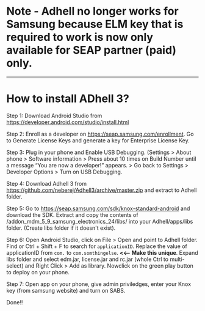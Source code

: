 # Note - Adhell no longer works for Samsung because ELM key that is required to work is now only available for SEAP partner (paid) only.

---

# How to install ADhell 3?

Step 1: Download Android Studio from https://developer.android.com/studio/install.html

Step 2: Enroll as a developer on https://seap.samsung.com/enrollment. Go to Generate License Keys and generate a key for Enterprise License Key.

Step 3: Plug in your phone and Enable USB Debugging. (Settings > About phone > Software information > Press about 10 times on Build Number until a message “You are now a developer!” appears. > Go back to Settings > Developer Options > Turn on USB Debugging.

Step 4: Download Adhell 3 from https://github.com/neberej/Adhell3/archive/master.zip and extract to Adhell folder.

Step 5: Go to https://seap.samsung.com/sdk/knox-standard-android and download the SDK. Extract and copy the contents of /addon_mdm_5_9_samsung_electronics_24/libs/ into your Adhell/apps/libs folder. (Create libs folder if it doesn't exist).


Step 6: Open Android Studio, click on File > Open and point to Adhell folder. Find or Ctrl + Shift + F to search for `applicationID`. Replace the value of applicationID from `com.` to `com.somthingelse`. **<<--
Make this unique**. Expand libs folder and select edm.jar, license.jar and rc.jar (whole Ctrl to multi-select) and Right Click > Add as library.  Nowclick on the green play button to deploy on your phone.

Step 7: Open app on your phone, give admin priviledges, enter your Knox key (from samsung website) and turn on SABS.

Done!!
